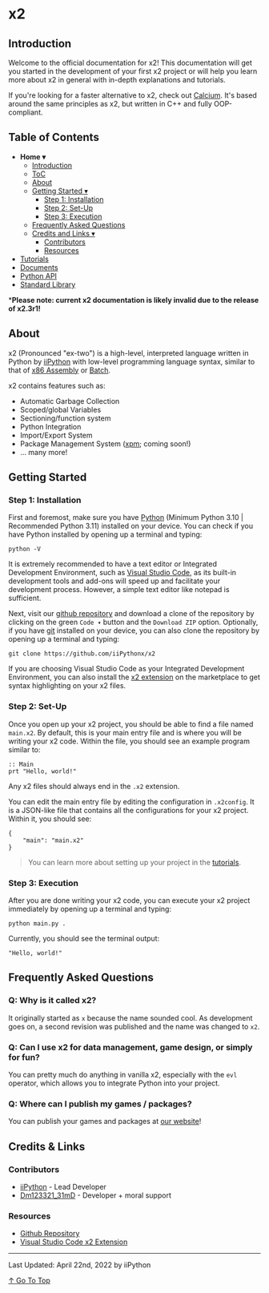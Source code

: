 # x2

## Introduction

Welcome to the official documentation for x2! This documentation will get you started in the development of your first x2 project or will help you learn more about x2 in general with in-depth explanations and tutorials.  

If you're looking for a faster alternative to x2, check out [Calcium](https://github.com/Dm12332131mD/calcium). It's based around the same principles as x2, but written in C++ and fully OOP-compliant.

## Table of Contents

- **Home ▾**
    - [Introduction](#introduction)
    - [ToC](#table-of-contents)
    - [About](#about)
    - [Getting Started ▾](#getting-started)
        - [Step 1: Installation](#step-1-installation)
        - [Step 2: Set-Up](#step-2-set-up)
        - [Step 3: Execution](#step-3-execution)
    - [Frequently Asked Questions](#frequently-asked-questions)
    - [Credits and Links ▾](#credits--links)
        - [Contributors](#contributors)
        - [Resources](#resources)
- [Tutorials](./md/tutorials.md)
- [Documents](./md/documents.md)
- [Python API](./md/pythonAPI.md)
- [Standard Library](./md/standardLibrary.md)

***Please note: current x2 documentation is likely invalid due to the release of x2.3r1!**

## About

x2 (Pronounced "ex-two") is a high-level, interpreted language written in Python by [iiPython](https://github.com/iiPythonx) with low-level programming language syntax, similar to that of [x86 Assembly](https://en.wikipedia.org/wiki/X86_assembly_language) or [Batch](https://en.wikipedia.org/wiki/Batch_file).

x2 contains features such as:
- Automatic Garbage Collection
- Scoped/global Variables
- Sectioning/function system
- Python Integration
- Import/Export System
- Package Management System ([xpm](https://github.com/iiPythonx/xpm); coming soon!)
- ... many more!

## Getting Started

### Step 1: Installation

First and foremost, make sure you have [Python](https://python.org/downloads/) (Minimum Python 3.10 | Recommended Python 3.11) installed on your device. You can check if you have Python installed by opening up a terminal and typing:

```
python -V
```

It is extremely recommended to have a text editor or Integrated Development Environment, such as [Visual Studio Code](https://code.visualstudio.com/), as its built-in development tools and add-ons will speed up and facilitate your development process. However, a simple text editor like notepad is sufficient.

Next, visit our [github repository](https://github.com/iiPythonx/x2/) and download a clone of the repository by clicking on the green `Code ▾` button and the `Download ZIP` option. Optionally, if you have [git](https://git-scm.com/) installed on your device, you can also clone the repository by opening up a terminal and typing:

```
git clone https://github.com/iiPythonx/x2
```

If you are choosing Visual Studio Code as your Integrated Development Environment, you can also install the [x2 extension](https://marketplace.visualstudio.com/items?itemName=iiPython.x2) on the marketplace to get syntax highlighting on your x2 files.

### Step 2: Set-Up

Once you open up your x2 project, you should be able to find a file named `main.x2`. By default, this is your main entry file and is where you will be writing your x2 code. Within the file, you should see an example program similar to:

```xt
:: Main
prt "Hello, world!"
```

Any x2 files should always end in the `.x2` extension.

You can edit the main entry file by editing the configuration in `.x2config`. It is a JSON-like file that contains all the configurations for your x2 project. Within it, you should see:

```xtconfig
{
    "main": "main.x2"
}
```

> You can learn more about setting up your project in the [tutorials](./md/tutorials.md).

### Step 3: Execution

After you are done writing your x2 code, you can execute your x2 project immediately by opening up a terminal and typing:

```
python main.py .
```

Currently, you should see the terminal output:

```
"Hello, world!"
```

## Frequently Asked Questions

### Q: Why is it called x2?

It originally started as `x` because the name sounded cool. As development goes on, a second revision was published and the name was changed to `x2`.

### Q: Can I use x2 for data management, game design, or simply for fun?

You can pretty much do anything in vanilla x2, especially with the `evl` operator, which allows you to integrate Python into your project.

### Q: Where can I publish my games / packages?

You can publish your games and packages at [our website](https://x2.iipython.cf/)!

## Credits & Links

### Contributors

- [iiPython](https://github.com/iiPythonx) - Lead Developer
- [Dm123321_31mD](https://github.com/Dm12332131mD) - Developer + moral support

### Resources

- [Github Repository](https://github.com/iiPythonx/x2)
- [Visual Studio Code x2 Extension](https://marketplace.visualstudio.com/items?itemName=iiPython.x2)

---

Last Updated: April 22nd, 2022 by iiPython

[↑ Go To Top](#x2)
